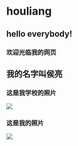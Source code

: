# houliang
## hello everybody!
### 欢迎光临我的网页
## 我的名字叫侯亮
### 这是我学校的照片
![](https://www.google.com/url?sa=i&url=https%3A%2F%2Fgaokao.eol.cn%2Fzhe_jiang%2Fdongtai%2F201710%2Ft20171023_1561287.shtml&psig=AOvVaw1mngRCKXQdizzq9RZc8fkG&ust=1696334947184000&source=images&cd=vfe&opi=89978449&ved=0CBEQjRxqFwoTCID5l6Sq14EDFQAAAAAdAAAAABAT)
### 这是我的照片
![](image/生活照.jpg)
